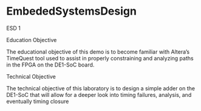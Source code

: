 # EmbededSystemsDesign
ESD 1

Education Objective 

The educational objective of this demo is to become familiar with Altera’s TimeQuest tool used to assist in properly constraining and analyzing paths in the FPGA on the DE1-SoC board.


 Technical Objective 
 
 The technical objective of this laboratory is to design a simple adder on the DE1-SoC that will allow for a deeper look into timing failures, analysis, and eventually timing closure
